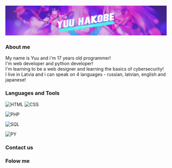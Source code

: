[![Header](https://github.com/yuuhakobe/yuuhakobe/blob/main/assets/banner-GIT.jpg)](https://github.com/yuuhakobe)

### About me
My name is Yuu and i'm 17 years old programmer! <br />
I'm web developer and python developer! <br />
I'm learning to be a web designer and learning the basics of cybersecurity! <br />
I live in Latvia and i can speak on 4 languages - russian, latvian, english and japanese!  <br />


### Languages and Tools
![HTML](https://img.shields.io/badge/-HTML-DD4B25?style=for-the-badge&logo=html5&logoColor=ffffff)
![CSS](https://img.shields.io/badge/-CSS-1572B6?style=for-the-badge&logo=css3&logoColor=ffffff)

![PHP](https://img.shields.io/badge/-PHP-777BB4?style=for-the-badge&logo=php&logoColor=ffffff)

![SQL](https://img.shields.io/badge/-SQL-4479A1?style=for-the-badge&logo=mysql&logoColor=ffffff)

![PY](https://img.shields.io/badge/-Python-3776AB?style=for-the-badge&logo=python&logoColor=ffffff)

### Contact us

### Folow me
